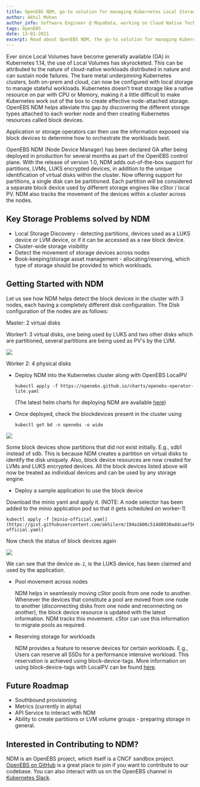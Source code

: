 ```yaml
---
title: OpenEBS NDM, go-to solution for managing Kubernetes Local Storage
author: Akhil Mohan
author_info: Software Engineer @ MayaData, working on Cloud Native Tech.
tags: OpenEBS
date: 13-01-2021
excerpt: Read about OpenEBS NDM, the go-to solution for managing Kubernetes Local Storage.
--- 
```


Ever since Local Volumes have become generally available (GA) in Kubernetes 1.14, the use of Local Volumes has skyrocketed. This can be attributed to the nature of cloud-native workloads distributed in nature and can sustain node failures. The bare metal underpinning Kubernetes clusters, both on-prem and cloud, can now be configured with local storage to manage stateful workloads. Kubernetes doesn’t treat storage like a native resource on par with CPU or Memory, making it a little difficult to make Kubernetes work out of the box to create effective node-attached storage. OpenEBS NDM helps alleviate this gap by discovering the different storage types attached to each worker node and then creating Kubernetes resources called block devices.

Application or storage operators can then use the information exposed via block devices to determine how to orchestrate the workloads best.

OpenEBS NDM (Node Device Manager) has been declared GA after being deployed in production for several months as part of the OpenEBS control plane. With the release of version 1.0, NDM adds out-of-the-box support for partitions, LVMs, LUKS encrypted devices, in addition to the unique identification of virtual disks within the cluster. Now offering support for partitions, a single disk can be partitioned. Each partition will be considered a separate block device used by different storage engines like cStor / local PV. NDM also tracks the movement of the devices within a cluster across the nodes.

## Key Storage Problems solved by NDM

* Local Storage Discovery - detecting partitions, devices used as a LUKS device or LVM device, or if it can be accessed as a raw block device.
* Cluster-wide storage visibility
* Detect the movement of storage devices across nodes
* Book-keeping/storage asset management - allocating/reserving, which type of storage should be provided to which workloads.

## Getting Started with NDM

Let us see how NDM helps detect the block devices in the cluster with 3 nodes, each having a completely different disk configuration. The Disk configuration of the nodes are as follows:

Master: 2 virtual disks

Worker1: 3 virtual disks, one being used by LUKS and two other disks which are partitioned, several partitions are being used as PV's by the LVM.

![](https://lh3.googleusercontent.com/7r1RKQF4udqvigbryA6XFOxRuoOccQSFqhM5C_e27ArTSXnsXIXZk7b3lwgJm4C2VxxWj4rHoED-pZl4PS_KVkF_SC4D2-NLJzokpg2cqlP2upSNva5PLCaBKtQCBueUhWFYTtS9)


Worker 2: 4 physical disks

* Deploy NDM into the Kubernetes cluster along with OpenEBS LocalPV
    ```
    kubectl apply -f https://openebs.github.io/charts/openebs-operator-lite.yaml
    ```
    (The latest helm charts for deploying NDM are available [here](https://openebs.github.io/node-disk-manager/))

* Once deployed, check the blockdevices present in the cluster using
    ```
    kubectl get bd -n openebs -o wide
    ```

![](https://lh4.googleusercontent.com/v-iVUrfW6v3wSaXmb06pbek7as_RfFTlRJCmsPzhmId460JIsP0LvXVDBkA0FUnBdO3yt203HqHIBYorT-nP6ZtCZTKdRcao0Ws3tlNyvz8yQF9ytQN_UXxbyO9ZFs6-PeLYHQOD)

Some block devices show partitions that did not exist initially. E.g., sdb1 instead of sdb. This is because NDM creates a partition on virtual disks to identify the disk uniquely. Also, block device resources are now created for LVMs and LUKS encrypted devices. All the block devices listed above will now be treated as individual devices and can be used by any storage engine.

* Deploy a sample application to use the block device

Download the minio yaml and apply it. (NOTE: A node selector has been added to the minio application pod so that it gets scheduled on worker-1)
```
kubectl apply -f [minio-official.yaml](https://gist.githubusercontent.com/akhilerm/194a1606c514d8930addcaef56f9f19f/raw/7d339e5042b4e5e958dde558f1f3509e26c214f3/minio-official.yaml)
```
Now check the status of block devices again  

![](https://lh3.googleusercontent.com/A_JL0jXsZhmIPPrRYCSeMHVcPsey6ahFYV1_LVUapmbPLTrcgGEAao_ohbx9zU_SZl-lHmKGYgdMqh4czUCISSezbcOi4rznQNuX0sTAomO4y5HQLVYicTD4s1mPOZfUciacEOU_)

We can see that the device `dm-2`, is the LUKS device, has been claimed and used by the application.

* Pool movement across nodes

  NDM helps in seamlessly moving cStor pools from one node to another. Whenever the devices that constitute a pool are moved from one node to another (disconnecting disks from one node and reconnecting on another), the block device resource is updated with the latest information. NDM tracks this movement. cStor can use this information to migrate pools as required.

* Reserving storage for workloads

  NDM provides a feature to reserve devices for certain workloads. E.g., Users can reserve all SSDs for a performance intensive workload. This reservation is achieved using block-device-tags. More information on using block-device-tags with LocalPV can be found [here](/docs/user-guides/localpv-device#optional-block-device-tagging).

## Future Roadmap

* Southbound provisioning
* Metrics (currently in alpha)
* API Service to interact with NDM
* Ability to create partitions or LVM volume groups - preparing storage in general.

## Interested in Contributing to NDM?

NDM is an OpenEBS project, which itself is a CNCF sandbox project. [OpenEBS on GitHub](https://github.com/openebs/node-disk-manager) is a great place to join if you want to contribute to our codebase. You can also interact with us on the OpenEBS channel in [Kubernetes Slack](https://kubernetes.slack.com/?redir=%2Fmessages%2Fopenebs%2F).